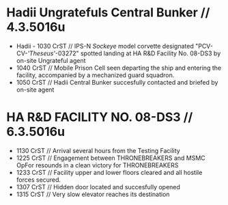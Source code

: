 # Hadii Ungratefuls Central Bunker // 4.3.5016u
* Hadii - 1030 CrST // IPS-N *Sockeye* model corvette designated \"PCV-CV-*'Theseus'*-03272" spotted landing at HA R&D Facility No. 08-DS3 by on-site Ungrateful agent
* 1040 CrST // Mobile Prison Cell seen departing the ship and entering the facility, accompanied by a mechanized guard squadron.
* 1050 CrST // Hadii Central Bunker succesfully contacted and briefed by on-site agent
# HA R&D FACILITY NO. 08-DS3 // 6.3.5016u
* 1130 CrST // Arrival several hours from the Testing Facility
* 1225 CrST // Engagement between THRONEBREAKERS and MSMC OpFor resounds in a clean victory for THRONEBREAKERS
* 1233 CrST // Facility upper and lower floors cleared and all hostile forces secured. 
* 1307 CrST // Hidden door located and succesfully opened
* 1315 CrST // Very slow elevator reaches its destination